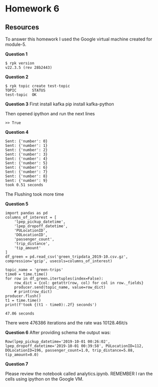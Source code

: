 # Homework 6
## Resources
To answer this homework I used the Google virtual machine created for module-5.

__Question 1__ 
``` 
$ rpk version
v22.3.5 (rev 28b2443)
```
__Question 2__ 
``` 
$ rpk topic create test-topic
TOPIC       STATUS
test-topic  OK

```
__Question 3__
First install kafka
pip install kafka-python

Then opened ipython and run the next lines 
```
>> True
```
__Question 4__ 

```
Sent: {'number': 0}
Sent: {'number': 1}
Sent: {'number': 2}
Sent: {'number': 3}
Sent: {'number': 4}
Sent: {'number': 5}
Sent: {'number': 6}
Sent: {'number': 7}
Sent: {'number': 8}
Sent: {'number': 9}
took 0.51 seconds
```
The Flushing took more time

__Question 5__ 
``` 
import pandas as pd
columns_of_interest = [
    'lpep_pickup_datetime',
    'lpep_dropoff_datetime',
    'PULocationID',
    'DOLocationID',
    'passenger_count',
    'trip_distance',
    'tip_amount'
]
df_green = pd.read_csv('green_tripdata_2019-10.csv.gz', compression='gzip', usecols=columns_of_interest) 
```
```
topic_name = 'green-trips'
time0 = time.time()
for row in df_green.itertuples(index=False):
    row_dict = {col: getattr(row, col) for col in row._fields}
    producer.send(topic_name, value=row_dict)
    # print(row_dict)
producer.flush()
t1 = time.time()
print(f'took {(t1 - time0):.2f} seconds')
```
``` 
47.06 seconds
```
There were 476386 iterations and the rate was 10128.46it/s


__Question 6__ 
After providing schema the output was:
```
Row(lpep_pickup_datetime='2019-10-01 00:26:02', lpep_dropoff_datetime='2019-10-01 00:39:58', PULocationID=112, DOLocationID=196, passenger_count=1.0, trip_distance=5.88, tip_amount=0.0)
```
__Question 7__

Please review the notebook called analytics.ipynb. REMEMBER I ran the cells using ipython on the Google VM. 


